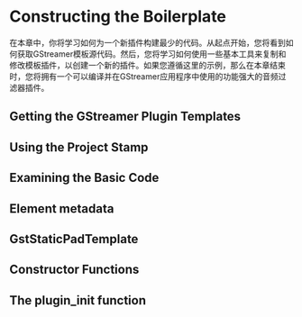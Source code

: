 # Constructing the Boilerplate

在本章中，你将学习如何为一个新插件构建最少的代码。从起点开始，您将看到如何获取GStreamer模板源代码。然后，您将学习如何使用一些基本工具来复制和修改模板插件，以创建一个新的插件。如果您遵循这里的示例，那么在本章结束时，您将拥有一个可以编译并在GStreamer应用程序中使用的功能强大的音频过滤器插件。

## Getting the GStreamer Plugin Templates

## Using the Project Stamp

## Examining the Basic Code

## Element metadata

## GstStaticPadTemplate

## Constructor Functions

## The plugin_init function
